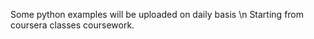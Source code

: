 Some python examples will be uploaded on daily basis \n
Starting from coursera classes coursework. 
